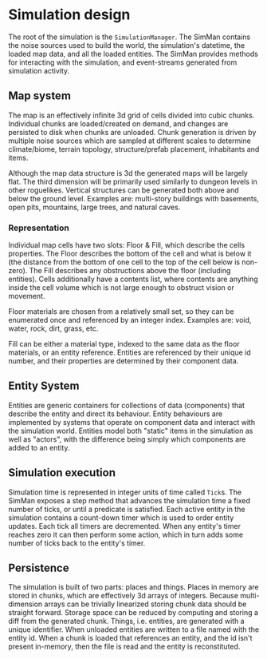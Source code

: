# Simulation design

The root of the simulation is the `SimulationManager`. The SimMan contains the
noise sources used to build the world, the simulation's datetime, the loaded
map data, and all the loaded entities. The SimMan provides methods for
interacting with the simulation, and event-streams generated from simulation
activity.

## Map system

The map is an effectively infinite 3d grid of cells divided into cubic chunks.
Individual chunks are loaded/created on demand, and changes are persisted to
disk when chunks are unloaded. Chunk generation is driven by multiple noise
sources which are sampled at different scales to determine climate/biome,
terrain topology, structure/prefab placement, inhabitants and items.

Although the map data structure is 3d the generated maps will be largely flat.
The third dimension will be primarily used similarly to dungeon levels in other
roguelikes. Vertical structures can be generated both above and below the
ground level. Examples are: multi-story buildings with basements, open pits,
mountains, large trees, and natural caves.

### Representation

Individual map cells have two slots: Floor & Fill, which describe the cells
properties. The Floor describes the bottom of the cell and what is below it
(the distance from the bottom of one cell to the top of the cell below is
non-zero). The Fill describes any obstructions above the floor (including
entities). Cells additionally have a contents list, where contents are anything
inside the cell volume which is not large enough to obstruct vision or
movement.

Floor materials are chosen from a relatively small set, so they can be
enumerated once and referenced by an integer index. Examples are: void, water,
rock, dirt, grass, etc.

Fill can be either a material type, indexed to the same data as the floor
materials, or an entity reference. Entities are referenced by their unique id
number, and their properties are determined by their component data.

## Entity System

Entities are generic containers for collections of data (components) that
describe the entity and direct its behaviour. Entity behaviours are implemented
by systems that operate on component data and interact with the simulation
world. Entities model both "static" items in the simulation as well as
"actors", with the difference being simply which components are added to an
entity.

## Simulation execution

Simulation time is represented in integer units of time called `Tick`s. The
SimMan exposes a step method that advances the simulation time a fixed number
of ticks, or until a predicate is satisfied. Each active entity in the
simulation contains a count-down timer which is used to order entity updates.
Each tick all timers are decremented. When any entity's timer reaches zero it
can then perform some action, which in turn adds some number of ticks back to
the entity's timer.

## Persistence

The simulation is built of two parts: places and things. Places in memory are
stored in chunks, which are effectively 3d arrays of integers. Because
multi-dimension arrays can be trivially linearized storing chunk data should be
straight forward. Storage space can be reduced by computing and storing a diff
from the generated chunk. Things, i.e. entities, are generated with a unique
identifier. When unloaded entities are written to a file named with the entity
id. When a chunk is loaded that references an entity, and the id isn't present
in-memory, then the file is read and the entity is reconstituted.

